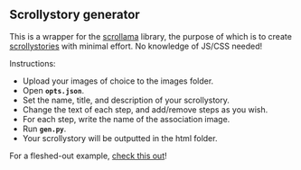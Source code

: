 ## Scrollystory generator ##

This is a wrapper for the [scrollama](https://github.com/russellgoldenberg/scrollama) library, the purpose of which is to create [scrollystories](https://russellgoldenberg.github.io/scrollama/sticky-side/) with minimal effort. No knowledge of JS/CSS needed!

Instructions:

* Upload your images of choice to the images folder.
* Open **`opts.json`**.
* Set the name, title, and description of your scrollystory.
* Change the text of each step, and add/remove steps as you wish.
* For each step, write the name of the association image.
* Run **`gen.py`**.
* Your scrollystory will be outputted in the html folder.

For a fleshed-out example, [check this out](https://www.michaelsokoletsky.com/posts/2022/02/blog-post-1/)!
